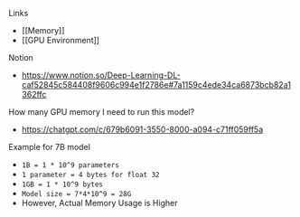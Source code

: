 
Links
- [[Memory]]
- [[GPU Environment]]

Notion
- https://www.notion.so/Deep-Learning-DL-caf52845c584408f9606c994e1f2786e#7a1159c4ede34ca6873bcb82a1362ffc

How many GPU memory I need to run this model?
- https://chatgpt.com/c/679b6091-3550-8000-a094-c71ff059ff5a

Example for 7B model
- `1B = 1 * 10^9 parameters` 
- `1 parameter = 4 bytes for float 32`
- `1GB = 1 * 10^9 bytes` 
- `Model size = 7*4*10^9 = 28G`
- However, Actual Memory Usage is Higher